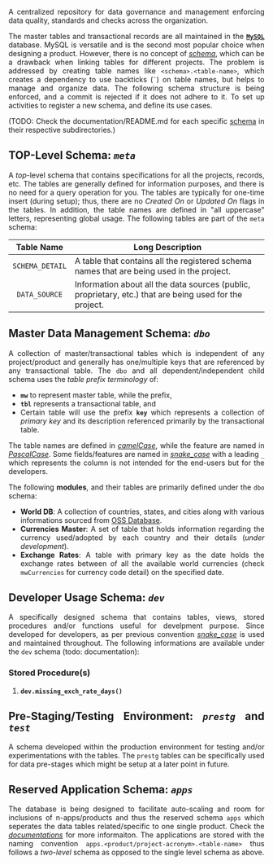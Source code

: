 <div align = "justify">

A centralized repository for data governance and management enforcing data quality, standards and checks across the organization.

The master tables and transactional records are all maintained in the [**`MySQL`**](https://www.mysql.com/) database. MySQL is versatile and is the
second most popular choice when designing a product. However, there is no concept of [*schema*](https://stackoverflow.com/q/1219711/6623589), which
can be a drawback when linking tables for different projects. The problem is addressed by creating table names like `<schema>.<table-name>`, which
creates a dependency to use backticks (<code>`</code>) on table names, but helps to manage and organize data. The following schema structure is being
enforced, and a commit is rejected if it does not adhere to it. To set up activities to register a new schema, and define its use cases.

(TODO: Check the documentation/README.md for each specific [schema](./schema/) in their respective subdirectories.)

## TOP-Level Schema: *`meta`*

A *top*-level schema that contains specifications for all the projects, records, etc. The tables are generally defined for information purposes, and
there is no need for a query operation for you. The tables are typically for one-time insert (during setup); thus, there are no *Created On* or
*Updated On* flags in the tables. In addition, the table names are defined in "all uppercase" letters, representing global usage. The following
tables are part of the `meta` schema:

<div align = "center">

| Table Name | Long Description |
| :---: | --- |
| `SCHEMA_DETAIL` | A table that contains all the registered schema names that are being used in the project. |
| `DATA_SOURCE` | Information about all the data sources (public, proprietary, etc.) that are being used for the project. |

</div>

## Master Data Management Schema: *`dbo`*

A collection of master/transactional tables which is independent of any project/product and generally has one/multiple keys that are referenced by
any transactional table. The `dbo` and all dependent/independent child schema uses the *table prefix terminology* of:

* **`mw`** to represent master table, while the prefix,
* **`tbl`** represents a transactional table, and 
* Certain table will use the prefix **`key`** which represents a collection of *primary key* and its description referenced primarily by the transactional table.

The table names are defined in [*camelCase*](https://en.wikipedia.org/wiki/Camel_case), while the feature are named in
[*PascalCase*](https://www.theserverside.com/definition/Pascal-case). Some fields/features are named in
[*snake_case*](https://en.wikipedia.org/wiki/Snake_case) with a leading `_` which represents the column is not intended for the end-users but for
the developers.

The following **modules**, and their tables are primarily defined under the `dbo` schema:

* **World DB**: A collection of countries, states, and cities along with various informations sourced from [OSS Database](https://countrystatecity.in/).
* **Currencies Master**: A set of table that holds information regarding the currency used/adopted by each country and their details (*under development*).
* **Exchange Rates**: A table with primary key as the date holds the exchange rates between of all the available world currencies (check `mwCurrencies` for
currency code detail) on the specified date.

## Developer Usage Schema: *`dev`*

A specifically designed schema that contains tables, views, stored procedures and/or functions useful for develpment purpose. Since developed for
developers, as per previous convention [*snake_case*](https://en.wikipedia.org/wiki/Snake_case) is used and maintained throughout. The following
informations are available under the `dev` schema (todo: documentation):

### Stored Procedure(s)

1. **`dev.missing_exch_rate_days()`**

## Pre-Staging/Testing Environment: *`prestg`* and *`test`*

A schema developed within the production environment for testing and/or experimentations with the tables. The `prestg` tables can be specifically
used for data pre-stages which might be setup at a later point in future.

## Reserved Application Schema: **_`apps`_**

The database is being designed to facilitate auto-scaling and room for inclusions of n-apps/products and thus the reserved schema `apps` which
seperates the data tables related/specific to one single product. Check the [_documentations_](./schema/apps/README.md) for more informaiton. The
applications are stored with the naming convention `apps.<product/project-acronym>.<table-name>` thus follows a *two-level* schema as opposed to the
single level schema as above.

</div>

